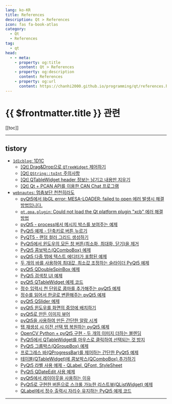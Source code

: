 ```yaml
---
lang: ko-KR
title: References
description: Qt > References
icon: fas fa-book-atlas
category: 
  - Qt
  - References
tag: 
  - qt
head:
  - - meta:
    - property: og:title
      content: Qt > References
    - property: og:description
      content: References
    - property: og:url
      content: https://chanhi2000.github.io/programming/qt/references.html
---
```


# {{ $frontmatter.title }} 관련

[[toc]]

---

## tistory

- [`1d1cblog`: 1D1C](https://1d1cblog.tistory.com/m/)
  - [\[Qt\] Drag&Drop으로 `QTreeWidget` 제어하기](https://1d1cblog.tistory.com/m/519)
  - [\[Qt\] `QString::toInt` 주의사항](https://1d1cblog.tistory.com/m/520)
  - [\[Qt\] QTableWidget header 정보는 남기고 내용만 지우기](https://1d1cblog.tistory.com/m/522)
  - [\[Qt\] Qt + PCAN API를 이용한 CAN Chat 프로그램](https://1d1cblog.tistory.com/m/521)
  <!-- END: 1d1cblog -->
- [`webnautes`: 멈춤보단 천천히라도](https://webnautes.tistory.com/m/)
  - [pyQt5에서 libGL error: MESA-LOADER: failed to open 에러 발생시 해결방법입니다.](https://webnautes.tistory.com/m/2302)
  - [`qt.qpa.plugin`: Could not load the Qt platform plugin "xcb" 에러 해결 방법](https://webnautes.tistory.com/m/2303)
  - [pyQt5 - process에서 메시지 박스를 보여주는 예제](https://webnautes.tistory.com/m/2318)
  - [PyQt5 예제 - 단축키로 버튼 누르기](https://webnautes.tistory.com/m/2316)
  - [PyQT5 - 랜덤 컬러 그리드 생성하기](https://webnautes.tistory.com/m/2320)
  - [PyQt5에서 윈도우의 모든 창 버튼(최소화, 최대화, 닫기)을 제거](https://webnautes.tistory.com/m/2335)
  - [PyQt5 콤보박스(QComboBox) 예제](https://webnautes.tistory.com/m/2353)
  - [pyQt5 다중 탭에 텍스트 에디터가 포함된 예제](https://webnautes.tistory.com/m/2364)
  - [두 개의 바를 사용하여 최대값, 최소값 조정하는 슬라이더 PyQt5 예제](https://webnautes.tistory.com/m/2366)
  - [pyQt5 QDoubleSpinBox 예제](https://webnautes.tistory.com/m/2368)
  - [PyQt5 검색창 UI 예제](https://webnautes.tistory.com/m/2369)
  - [pyQt5 QTableWidget 예제 코드](https://webnautes.tistory.com/m/2374)
  - [정수 입력시 천 단위로 콤마를  추가해주는 pyQt5 예제](https://webnautes.tistory.com/m/2375)
  - [정수를 읽어서 한글로 변환해주는 pyQt5 예제](https://webnautes.tistory.com/m/2376)
  - [pyQt5 QSlider 예제](https://webnautes.tistory.com/m/2378)
  - [pyQt5 윈도우를 화면의 중앙에 배치하기](https://webnautes.tistory.com/m/2336)
  - [pyQt5로 만든 이미지 뷰어](https://webnautes.tistory.com/m/2379)
  - [pyQt5을 사용하여 만든 간단한 알람 시계](https://webnautes.tistory.com/m/2380)
  - [탭 재생성 시 이전 선택 탭 복원하는 pyQt5 예제](https://webnautes.tistory.com/m/2381)
  - [OpenCV Python +  pyQt5 구현 - 두 개의 이미지 더하는  블렌딩](https://webnautes.tistory.com/m/2383)
  - [PyQt5에서 QTableWidget를 마우스로 클릭하여 선택되는 것 방지](https://webnautes.tistory.com/m/2384)
  - [PyQt5 그룹박스(QGroupBox)  예제](https://webnautes.tistory.com/m/2385)
  - [프로그레스 바(QProgressBar)를 제어하는 간단한 PyQt5 예제](https://webnautes.tistory.com/m/2386)
  - [테이블(QTableWidget)에 콤보박스(QComboBox) 추가하기](https://webnautes.tistory.com/m/2387)
  - [PyQt5 라벨 사용 예제 - QLabel, QFont, StyleSheet](http://webnautes.tistory.com/m/2388)
  - [PyQt5 QDateEdit 사용 예제](https://webnautes.tistory.com/m/2390)
  - [pyQt5에서 레이아웃을 사용하는 이유](https://webnautes.tistory.com/m/2394)
  - [PyQt5로 구현한 버튼으로 스크롤 가능한 리스트뷰(QListWidget) 예제](https://webnautes.tistory.com/m/2396)
  - [QLabel에서 정수 출력시 자리수 유지하는 PyQt5 예제 코드](https://webnautes.tistory.com/m/2397)
  <!-- END: webnautes -->
<!-- END: tistory.com -->

---


<TagLinks />